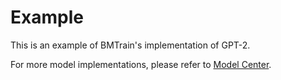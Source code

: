 # Example

This is an example of BMTrain's implementation of GPT-2.

For more model implementations, please refer to [Model Center](https://github.com/OpenBMB/ModelCenter).

